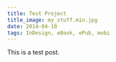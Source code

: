```yaml
---
title: Test Project
title_image: my_stuff.min.jpg
date: 2014-04-10
tags: InDesign, eBook, ePub, mobi
---
```


This is a test post.
